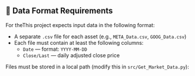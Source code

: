 ## 📁 Data Format Requirements

For theThis project expects input data in the following format:

- A separate `.csv` file for each asset (e.g., `META_Data.csv`, `GOOG_Data.csv`)
- Each file must contain at least the following columns:
  - `Date` — format: `YYYY-MM-DD`
  - `Close/Last` — daily adjusted close price

Files must be stored in a local path (modify this in `src/Get_Market_Data.py`):

